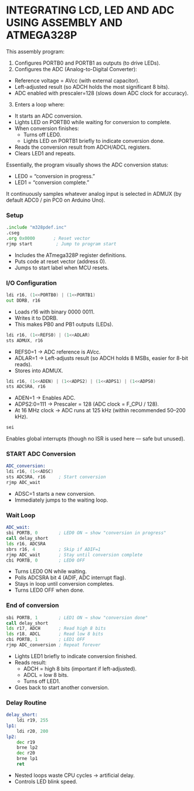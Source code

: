 # INTEGRATING LCD, LED AND ADC USING ASSEMBLY AND ATMEGA328P
This assembly program:
1. Configures PORTB0 and PORTB1 as outputs (to drive LEDs).
2. Configures the ADC (Analog-to-Digital Converter):
- Reference voltage = AVcc (with external capacitor).
- Left-adjusted result (so ADCH holds the most significant 8 bits).
- ADC enabled with prescaler=128 (slows down ADC clock for accuracy).
3. Enters a loop where:
- It starts an ADC conversion.
- Lights LED on PORTB0 while waiting for conversion to complete.
- When conversion finishes:
    - Turns off LED0.
    - Lights LED on PORTB1 briefly to indicate conversion done.
- Reads the conversion result from ADCH/ADCL registers.
- Clears LED1 and repeats.

Essentially, the program visually shows the ADC conversion status:
- LED0 = “conversion in progress.”
- LED1 = “conversion complete.”

It continuously samples whatever analog input is selected in ADMUX (by default ADC0 / pin PC0 on Arduino Uno).
### Setup
```asm
.include "m328pdef.inc"
.cseg
.org 0x0000       ; Reset vector
rjmp start         ; Jump to program start
```
- Includes the ATmega328P register definitions.
- Puts code at reset vector (address 0).
- Jumps to start label when MCU resets.
### I/O Configuration
```asm
ldi r16, (1<<PORTB0) | (1<<PORTB1)
out DDRB, r16
```
* Loads r16 with binary 0000 0011.
* Writes it to DDRB.
* This makes PB0 and PB1 outputs (LEDs).
```asm
ldi r16, (1<<REFS0) | (1<<ADLAR)
sts ADMUX, r16
```
* REFS0=1 → ADC reference is AVcc.
* ADLAR=1 → Left-adjusts result (so ADCH holds 8 MSBs, easier for 8-bit reads).
* Stores into ADMUX.
```asm
ldi r16, (1<<ADEN) | (1<<ADPS2) | (1<<ADPS1) | (1<<ADPS0)
sts ADCSRA, r16
```
* ADEN=1 → Enables ADC.
* ADPS2:0=111 → Prescaler = 128 (ADC clock = F_CPU / 128).
* At 16 MHz clock → ADC runs at 125 kHz (within recommended 50–200 kHz).
```asm
sei
```
Enables global interrupts (though no ISR is used here — safe but unused).
### START ADC Conversion
```asm
ADC_conversion:
ldi r16, (1<<ADSC)
sts ADCSRA, r16     ; Start conversion
rjmp ADC_wait
```
* ADSC=1 starts a new conversion.
* Immediately jumps to the waiting loop.
### Wait Loop
```asm
ADC_wait:
sbi PORTB, 0        ; LED0 ON → show "conversion in progress"
call delay_short
lds r16, ADCSRA
sbrs r16, 4         ; Skip if ADIF=1
rjmp ADC_wait       ; Stay until conversion complete
cbi PORTB, 0        ; LED0 OFF
```
* Turns LED0 ON while waiting.
* Polls ADCSRA bit 4 (ADIF, ADC interrupt flag).
* Stays in loop until conversion completes.
* Turns LED0 OFF when done.
### End of conversion
```asm
sbi PORTB, 1        ; LED1 ON → show "conversion done"
call delay_short
lds r17, ADCH       ; Read high 8 bits
lds r18, ADCL       ; Read low 8 bits
cbi PORTB, 1        ; LED1 OFF
rjmp ADC_conversion ; Repeat forever
```
- Lights LED1 briefly to indicate conversion finished.
- Reads result:
    - ADCH = high 8 bits (important if left-adjusted).
    - ADCL = low 8 bits.
    - Turns off LED1.
- Goes back to start another conversion.
### Delay Routine
```asm
delay_short:
    ldi r19, 255
lp1:
    ldi r20, 200
lp2:
    dec r19
    brne lp2
    dec r20
    brne lp1
    ret
```
* Nested loops waste CPU cycles → artificial delay.
* Controls LED blink speed.
